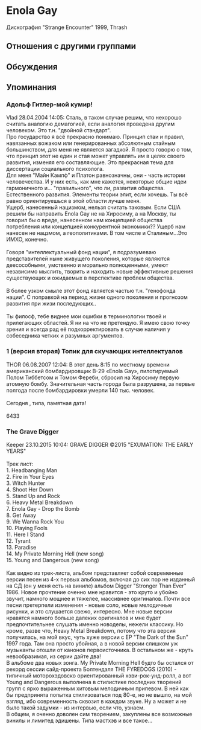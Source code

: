 # Enola Gay

Дискография
"Strange Encounter" 1999, Thrash

## Отношения с другими группами


## Обсуждения


## Упоминания

### Адольф Гитлер-мой кумир!

Vlad 28.04.2004 14:05:
Сталь, в таком случае решим, что нехорошо считать аналогию демагогией, если аналогия проведена другим человеком. Это т.н. "двойной стандарт".<BR>Про государство я всё прекрасно понимаю. Принцип стаи и правил, навязанных вожаком или генерированных абсолютным стайным большинством, для меня не является загадкой. Я просто говорю о том, что принцип этот не един и стая может управлять им в целях своего развития, изменяя его составляющие. Это прекрасная тема для диссертации социального психолога.<BR>Для меня "Майн Кампф" и Платон равнозначны, они - часть истории человечества. И у них есть, как мне кажется, некоторые общие идеи гармоничного и... "правильного", что ли, развития общества. Естественного развития. Элементы теории элит, если хочешь. Ты всё равно ориентируешься в этой области лучше меня. <BR>Ущерб, нанесенный нацизмом, нельзя считать таковым. Если США решили бы направить Enola Gay не на Хиросиму, а на Москву, ты говорил бы о вреде, нанесенном нам концепцией общества потребления или концепцией конкурентной экономики?? Ущерб нам нанесен не нацзмом, а геополитиками. В том числе и Сталиным...Это ИМХО, конечно.<BR><BR>Говоря "интеллектуальный фонд нации", я подразумеваю представителей ныне живущего поколения, которые являются деесособными, умственно и морально полноценными, умеют независимо мыслить, творить и находить новые эффективные решения существующих и ожидаемых в перспективе проблем общества.<BR><BR>В более узком смыле этот фонд является частью т.н. "генофонда нации". С поправкой на период жизни одного поколения и прогнозом развития при жизи последующих.. <BR><BR>Ты филосф, тебе виднее мои ошибки в терминологии твоей и прилегающих областей. Я ни на что не претендую. Я имею свою точку зрения и всегда рад её подкорректировать в случае наличия у собеседника четких и разумных аргументов.

### 1 (версия вторая) Топик для скучающих интеллектуалов

THOR 06.08.2007 12:04:
В этот день 8:15 по местному времени американский бомбардировщик B-29 «Enola Gay», пилотируемый Полом Тиббетсом и Томом Фереби, сбросил на Хиросиму первую атомную бомбу. Значительная часть города была разрушена, за первые полгода после бомбардировки умерли 140 тыс. человек.<BR><BR>Сегодня , типа, памятная дата!<BR><BR>6433

### The Grave Digger

Keeper 23.10.2015 10:04:
GRAVE DIGGER &copy;2015 "EXUMATION: THE EARLY YEARS"<BR><BR>Трек лист:<BR>1.	Headbanging Man	 <BR>2.	Fire in Your Eyes	 <BR>3.	Witch Hunter	 <BR>4.	Shoot Her Down	 <BR>5.	Stand Up and Rock	 <BR>6.	Heavy Metal Breakdown	 <BR>7.	Enola Gay - Drop the Bomb	 <BR>8.	Get Away	 <BR>9.	We Wanna Rock You	 <BR>10.	Playing Fools	 <BR>11.	Here I Stand	 <BR>12.	Tyrant	 <BR>13.	Paradise	 <BR>14.	My Private Morning Hell (new song)	 <BR>15.	Young and Dangerous (new song)<BR><BR>Как видно из трек-листа, альбом представляет собой современные версии песен из 4-х первых альбомов, включая до сих пор не изданный на СД (он у меня есть на виниле) альбом Digger "Stronger Than Ever" 1986. Новое прочтение оченно мне нравится - это круто и убойно звучит, намного мощнее и тяжелее, массивнее оригиналов. Почти все песни претерпели изменения - новые соло, новые мелодичные рисунки, и это слушается свежо, интересно. Мне новые версии нравятся намного больше далеких оригиналов и мне будет предпочтительнее слушать именно новоделы, нежели классику. Но кроме, разве что, Heavy Metal Breakdown, потому что эта версия получилась, на мой вкус, чуть хуже версии с ЕР "The Dark of the Sun" 1997 года. Там она просто убойная, а в новой версии слишком уж музыканты отошли от канонов первоисточника. В остальном же - круть невообразимая, из серии дайте два!<BR>В альбоме два новых зонга. My Private Morning Hell будто бы остался от рекорд сессии сайд-проекта Болтендаля THE FYREDOGS (2010) - типичный моторохэдовско ориентированный хэви-рок-унд-ролл, а вот Young and Dangerous выполнена в стилистике последних творений групп с ярко выраженным хитовым мелодичным припевом. В ней как бы предпринята попытка стилизоваться под 80-е, но не вышло, на мой взгляд, ибо современность сквозит в каждом звуке. Ну а может и не было такой задумки - из интервью, если что, узнаем.<BR>В общем, я оченно доволен сим творением, закуплены все возможные винилы и лимитед эдишены. Типа мастхэв и все такое...<BR><BR><BR>

